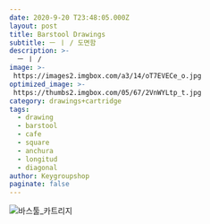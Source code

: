 ```yaml
---
date: 2020-9-20 T23:48:05.000Z
layout: post
title: Barstool Drawings
subtitle: ㅡ ㅣ / 도면함
description: >-
  ㅡ ㅣ /
image: >-
 https://images2.imgbox.com/a3/14/oT7EVECe_o.jpg
optimized_image: >-
 https://thumbs2.imgbox.com/05/67/2VnWYLtp_t.jpg 
category: drawings+cartridge
tags:
  - drawing
  - barstool
  - cafe
  - square
  - anchura
  - longitud
  - diagonal
author: Keygroupshop
paginate: false
---
```

<img src="https://images2.imgbox.com/32/42/RKq4dcV6_o.jpg" alt="바스툴_카트리지"/>
